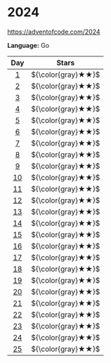 # 2024

https://adventofcode.com/2024

**Language:** Go

|    Day     |       Stars        |
| :--------: | :----------------: |
| [1](./01)  | ${\color{gray}★★}$ |
| [2](./02)  | ${\color{gray}★★}$ |
| [3](./03)  | ${\color{gray}★★}$ |
| [4](./04)  | ${\color{gray}★★}$ |
| [5](./05)  | ${\color{gray}★★}$ |
| [6](./06)  | ${\color{gray}★★}$ |
| [7](./07)  | ${\color{gray}★★}$ |
| [8](./08)  | ${\color{gray}★★}$ |
| [9](./09)  | ${\color{gray}★★}$ |
| [10](./10) | ${\color{gray}★★}$ |
| [11](./11) | ${\color{gray}★★}$ |
| [12](./12) | ${\color{gray}★★}$ |
| [13](./13) | ${\color{gray}★★}$ |
| [14](./14) | ${\color{gray}★★}$ |
| [15](./15) | ${\color{gray}★★}$ |
| [16](./16) | ${\color{gray}★★}$ |
| [17](./17) | ${\color{gray}★★}$ |
| [18](./18) | ${\color{gray}★★}$ |
| [19](./19) | ${\color{gray}★★}$ |
| [20](./20) | ${\color{gray}★★}$ |
| [21](./21) | ${\color{gray}★★}$ |
| [22](./22) | ${\color{gray}★★}$ |
| [23](./23) | ${\color{gray}★★}$ |
| [24](./24) | ${\color{gray}★★}$ |
| [25](./25) | ${\color{gray}★★}$ |
